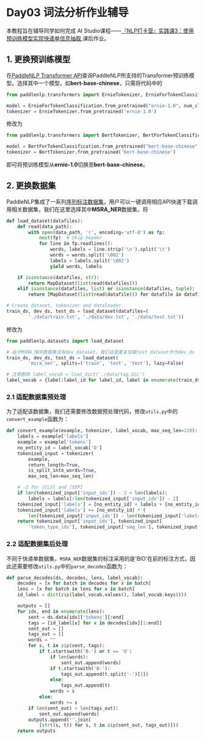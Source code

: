 # Day03 词法分析作业辅导

本教程旨在辅导同学如何完成 AI Studio课程——[『NLP打卡营』实践课3：使用预训练模型实现快递单信息抽取
](https://aistudio.baidu.com/aistudio/projectdetail/1329361)课后作业。

## 1. 更换预训练模型

在[PaddleNLP Transformer API](https://github.com/PaddlePaddle/PaddleNLP/blob/develop/docs/model_zoo/transformers.rst#transformer%E9%A2%84%E8%AE%AD%E7%BB%83%E6%A8%A1%E5%9E%8B%E6%B1%87%E6%80%BB)查询PaddleNLP所支持的Transformer预训练模型。选择其中一个模型，如**bert-base-chinese**，只需将代码中的

```python
from paddlenlp.transformers import ErnieTokenizer, ErnieForTokenClassification

model = ErnieForTokenClassification.from_pretrained("ernie-1.0", num_classes=len(label_vocab))
tokenizer = ErnieTokenizer.from_pretrained('ernie-1.0')
```

修改为

```python
from paddlenlp.transformers import BertTokenizer, BertForTokenClassification

model = BertForTokenClassification.from_pretrained("bert-base-chinese", num_classes=len(label_vocab))
tokenizer = BertTokenizer.from_pretrained('bert-base-chinese')
```

即可将预训练模型从**ernie-1.0**切换至**bert-base-chinese**。

## 2. 更换数据集

PaddleNLP集成了一系列[序列标注数据集](https://github.com/PaddlePaddle/PaddleNLP/blob/develop/docs/datasets.md#%E5%BA%8F%E5%88%97%E6%A0%87%E6%B3%A8)，用户可以一键调用相应API快速下载调用相关数据集，我们在这里选择其中**MSRA_NER**数据集，将

```python
def load_dataset(datafiles):
    def read(data_path):
        with open(data_path, 'r', encoding='utf-8') as fp:
            next(fp)  # Skip header
            for line in fp.readlines():
                words, labels = line.strip('\n').split('\t')
                words = words.split('\002')
                labels = labels.split('\002')
                yield words, labels

    if isinstance(datafiles, str):
        return MapDataset(list(read(datafiles)))
    elif isinstance(datafiles, list) or isinstance(datafiles, tuple):
        return [MapDataset(list(read(datafile))) for datafile in datafiles]

# Create dataset, tokenizer and dataloader.
train_ds, dev_ds, test_ds = load_dataset(datafiles=(
        './data/train.txt', './data/dev.txt', './data/test.txt'))
```

修改为

```python
from paddlenlp.datasets import load_dataset

# 由于MSRA_NER数据集没有dev dataset，我们这里重复加载test dataset作为dev_ds
train_ds, dev_ds, test_ds = load_dataset(
        'msra_ner', splits=('train', 'test', 'test'), lazy=False)

# 注意删除 label_vocab = load_dict('./data/tag.dic')
label_vocab = {label:label_id for label_id, label in enumerate(train_ds.label_list)}
```

### 2.1 适配数据集预处理

为了适配该数据集，我们还需要修改数据预处理代码，修改`utils.py`中的`convert_example`函数为：

```python
def convert_example(example, tokenizer, label_vocab, max_seq_len=128):
    labels = example['labels']
    example = example['tokens']
    no_entity_id = label_vocab['O']
    tokenized_input = tokenizer(
        example,
        return_length=True,
        is_split_into_words=True,
        max_seq_len=max_seq_len)

    # -2 for [CLS] and [SEP]
    if len(tokenized_input['input_ids']) - 2 < len(labels):
        labels = labels[:len(tokenized_input['input_ids']) - 2]
    tokenized_input['labels'] = [no_entity_id] + labels + [no_entity_id]
    tokenized_input['labels'] += [no_entity_id] * (
        len(tokenized_input['input_ids']) - len(tokenized_input['labels']))
    return tokenized_input['input_ids'], tokenized_input[
        'token_type_ids'], tokenized_input['seq_len'], tokenized_input['labels']
```


### 2.2  适配数据集后处理

不同于快递单数据集，`MSRA_NER`数据集的标注采用的是'BIO'在前的标注方式，因此还需要修改`utils.py`中的`parse_decodes`函数为：


```python
def parse_decodes(ds, decodes, lens, label_vocab):
    decodes = [x for batch in decodes for x in batch]
    lens = [x for batch in lens for x in batch]
    id_label = dict(zip(label_vocab.values(), label_vocab.keys()))

    outputs = []
    for idx, end in enumerate(lens):
        sent = ds.data[idx]['tokens'][:end]
        tags = [id_label[x] for x in decodes[idx][1:end]]
        sent_out = []
        tags_out = []
        words = ""
        for s, t in zip(sent, tags):
            if t.startswith('B-') or t == 'O':
                if len(words):
                    sent_out.append(words)
                if t.startswith('B-'):
                    tags_out.append(t.split('-')[1])
                else:
                    tags_out.append(t)
                words = s
            else:
                words += s
        if len(sent_out) < len(tags_out):
            sent_out.append(words)
        outputs.append(''.join(
            [str((s, t)) for s, t in zip(sent_out, tags_out)]))
    return outputs
```
